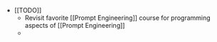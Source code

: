 - [[TODO]]
	- Revisit favorite [[Prompt Engineering]] course for programming aspects of [[Prompt Engineering]]
	-